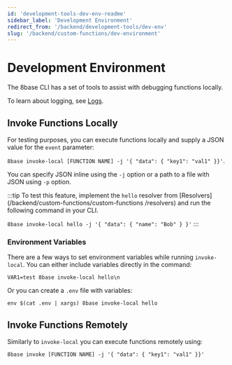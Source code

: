 ```yaml
---
id: 'development-tools-dev-env-readme'
sidebar_label: 'Development Environment'
redirect_from: '/backend/development-tools/dev-env'
slug: '/backend/custom-functions/dev-environment'
---
```


# Development Environment

The 8base CLI has a set of tools to assist with debugging functions locally.

To learn about logging, see [Logs](custom-functions/custom-functions-logs.md).

## Invoke Functions Locally

For testing purposes, you can execute functions locally and supply a JSON value for the `event` parameter:

`8base invoke-local [FUNCTION NAME] -j '{ "data": { "key1": "val1" }}'`.

You can specify JSON inline using the `-j` option or a path to a file with JSON using `-p` option.

:::tip 
To test this feature, implement the `hello` resolver from [Resolvers](/backend/custom-functions/custom-functions
/resolvers) and run the following command in your CLI.

`8base invoke-local hello -j '{ "data": { "name": "Bob" } }'`
:::

<!--{% hint style="info" %}-->

### Environment Variables

There are a few ways to set environment variables while running `invoke-local`. You can either include variables directly in the command:

`VAR1=test 8base invoke-local hello\n`

Or you can create a `.env` file with variables:

`env $(cat .env | xargs) 8base invoke-local hello`

<!--{% endhint %}-->

## Invoke Functions Remotely

Similarly to `invoke-local` you can execute functions remotely using:

`8base invoke [FUNCTION NAME] -j '{ "data": { "key1": "val1" }}'`
